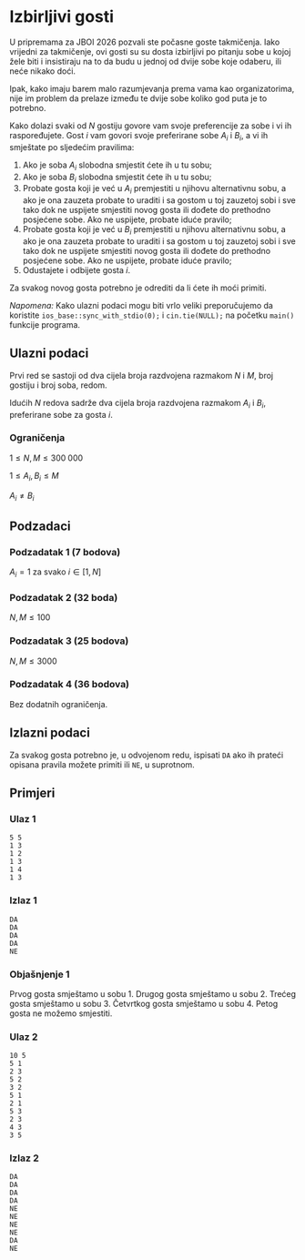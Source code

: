 # Izbirljivi gosti

U pripremama za JBOI 2026 pozvali ste počasne goste takmičenja. Iako vrijedni za takmičenje, ovi gosti su su dosta izbirljivi po pitanju sobe u kojoj žele biti i insistiraju na to da budu u jednoj od dvije sobe koje odaberu, ili neće nikako doći. 

Ipak, kako imaju barem malo razumjevanja prema vama kao organizatorima, nije im problem da prelaze između te dvije sobe koliko god puta je to potrebno.

Kako dolazi svaki od $N$ gostiju govore vam svoje preferencije za sobe i vi ih raspoređujete. Gost $i$ vam govori svoje preferirane sobe $A_i$ i $B_i$, a vi ih smještate po sljedećim pravilima:
1. Ako je soba $A_i$ slobodna smjestit ćete ih u tu sobu;
2. Ako je soba $B_i$ slobodna smjestit ćete ih u tu sobu;
3. Probate gosta koji je već u $A_i$ premjestiti u njihovu alternativnu sobu, a ako je ona zauzeta probate to uraditi i sa gostom u toj zauzetoj sobi i sve tako dok ne uspijete smjestiti novog gosta ili dođete do prethodno posjećene sobe. Ako ne uspijete, probate iduće pravilo;
4. Probate gosta koji je već u $B_i$ premjestiti u njihovu alternativnu sobu, a ako je ona zauzeta probate to uraditi i sa gostom u toj zauzetoj sobi i sve tako dok ne uspijete smjestiti novog gosta ili dođete do prethodno posjećene sobe. Ako ne uspijete, probate iduće pravilo;
5. Odustajete i odbijete gosta $i$.

Za svakog novog gosta potrebno je odrediti da li ćete ih moći primiti.

_Napomena:_ Kako ulazni podaci mogu biti vrlo veliki preporučujemo da koristite `ios_base::sync_with_stdio(0);` i `cin.tie(NULL);` na početku `main()` funkcije programa.

## Ulazni podaci
Prvi red se sastoji od dva cijela broja razdvojena razmakom $N$ i $M$, broj gostiju i broj soba, redom.

Idućih $N$ redova sadrže dva cijela broja razdvojena razmakom $A_i$ i $B_i$, preferirane sobe za gosta $i$.

### Ograničenja
$1 \leq N, M \leq 300\;000$

$1 \leq A_i, B_i \leq M$

$A_i \neq B_i$

## Podzadaci

### Podzadatak 1 (7 bodova)
$A_i = 1$ za svako $i \in [1,N]$

### Podzadatak 2 (32 boda)
$N, M \leq 100$

### Podzadatak 3 (25 bodova)
$N, M \leq 3000$

### Podzadatak 4 (36 bodova)
Bez dodatnih ograničenja.

## Izlazni podaci
Za svakog gosta potrebno je, u odvojenom redu, ispisati `DA` ako ih prateći opisana pravila možete primiti ili `NE`, u suprotnom.

## Primjeri
### Ulaz 1
```
5 5
1 3
1 2
1 3
1 4
1 3
```
### Izlaz 1
```
DA
DA
DA
DA
NE
```
### Objašnjenje 1
Prvog gosta smještamo u sobu 1. Drugog gosta smještamo u sobu 2. Trećeg gosta smještamo u sobu 3. Četvrtkog gosta smještamo u sobu 4. Petog gosta ne možemo smjestiti.

### Ulaz 2
```
10 5
5 1
2 3
5 2
3 2
5 1
2 1
5 3
2 3
4 3
3 5
```
### Izlaz 2
```
DA
DA
DA
DA
NE
NE
NE
NE
DA
NE
```

